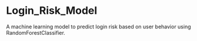 # Login_Risk_Model
A machine learning model to predict login risk based on user behavior using RandomForestClassifier.

